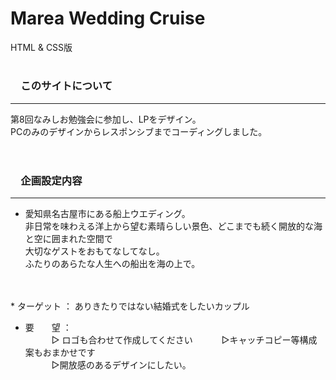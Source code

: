 # Marea Wedding Cruise
HTML & CSS版
<br>   
# <h3>　このサイトについて</h3>  
***  
第8回なみしお勉強会に参加し、LPをデザイン。<br>
PCのみのデザインからレスポンシブまでコーディングしました。
<br>
<br>
# <h3>　企画設定内容</h3> 
***  
* 愛知県名古屋市にある船上ウエディング。<br>
 非日常を味わえる洋上から望む素晴らしい景色、どこまでも続く開放的な海と空に囲まれた空間で<br>
大切なゲストをおもてなしてなし。<br>
ふたりのあらたな人生への船出を海の上で。<br>
<br>
<br>  
* ターゲット ：  ありきたりではない結婚式をしたいカップル
  
* 要　　望 ：   
　　　▷ ロゴも合わせて作成してください
　　　▷キャッチコピー等構成案もおまかせです  
　　　▷開放感のあるデザインにしたい。
　　　
